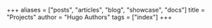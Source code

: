 +++
aliases = ["posts", "articles", "blog", "showcase", "docs"]
title = "Projects"
author = "Hugo Authors"
tags = ["index"]
+++

